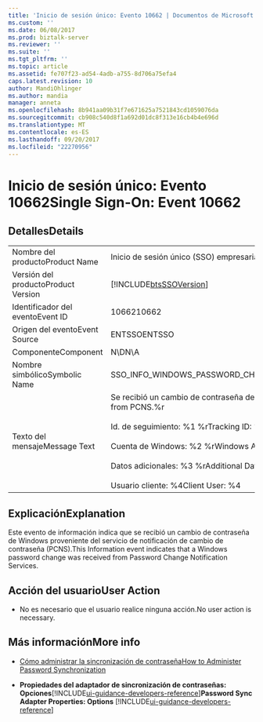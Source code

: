 ```yaml
---
title: 'Inicio de sesión único: Evento 10662 | Documentos de Microsoft'
ms.custom: ''
ms.date: 06/08/2017
ms.prod: biztalk-server
ms.reviewer: ''
ms.suite: ''
ms.tgt_pltfrm: ''
ms.topic: article
ms.assetid: fe707f23-ad54-4adb-a755-8d706a75efa4
caps.latest.revision: 10
author: MandiOhlinger
ms.author: mandia
manager: anneta
ms.openlocfilehash: 8b941aa09b31f7e671625a7521843cd1059076da
ms.sourcegitcommit: cb908c540d8f1a692d01dc8f313e16cb4b4e696d
ms.translationtype: MT
ms.contentlocale: es-ES
ms.lasthandoff: 09/20/2017
ms.locfileid: "22270956"
---
```

# <a name="single-sign-on-event-10662"></a><span data-ttu-id="a6dad-102">Inicio de sesión único: Evento 10662</span><span class="sxs-lookup"><span data-stu-id="a6dad-102">Single Sign-On: Event 10662</span></span>
## <a name="details"></a><span data-ttu-id="a6dad-103">Detalles</span><span class="sxs-lookup"><span data-stu-id="a6dad-103">Details</span></span>  
  
|||  
|-|-|  
|<span data-ttu-id="a6dad-104">Nombre del producto</span><span class="sxs-lookup"><span data-stu-id="a6dad-104">Product Name</span></span>|<span data-ttu-id="a6dad-105">Inicio de sesión único (SSO) empresarial</span><span class="sxs-lookup"><span data-stu-id="a6dad-105">Enterprise Single Sign-On</span></span>|  
|<span data-ttu-id="a6dad-106">Versión del producto</span><span class="sxs-lookup"><span data-stu-id="a6dad-106">Product Version</span></span>|[!INCLUDE[btsSSOVersion](../includes/btsssoversion-md.md)]|  
|<span data-ttu-id="a6dad-107">Identificador del evento</span><span class="sxs-lookup"><span data-stu-id="a6dad-107">Event ID</span></span>|<span data-ttu-id="a6dad-108">10662</span><span class="sxs-lookup"><span data-stu-id="a6dad-108">10662</span></span>|  
|<span data-ttu-id="a6dad-109">Origen del evento</span><span class="sxs-lookup"><span data-stu-id="a6dad-109">Event Source</span></span>|<span data-ttu-id="a6dad-110">ENTSSO</span><span class="sxs-lookup"><span data-stu-id="a6dad-110">ENTSSO</span></span>|  
|<span data-ttu-id="a6dad-111">Componente</span><span class="sxs-lookup"><span data-stu-id="a6dad-111">Component</span></span>|<span data-ttu-id="a6dad-112">N\D</span><span class="sxs-lookup"><span data-stu-id="a6dad-112">N\A</span></span>|  
|<span data-ttu-id="a6dad-113">Nombre simbólico</span><span class="sxs-lookup"><span data-stu-id="a6dad-113">Symbolic Name</span></span>|<span data-ttu-id="a6dad-114">SSO_INFO_WINDOWS_PASSWORD_CHANGE_RECEIVED</span><span class="sxs-lookup"><span data-stu-id="a6dad-114">SSO_INFO_WINDOWS_PASSWORD_CHANGE_RECEIVED</span></span>|  
|<span data-ttu-id="a6dad-115">Texto del mensaje</span><span class="sxs-lookup"><span data-stu-id="a6dad-115">Message Text</span></span>|<span data-ttu-id="a6dad-116">Se recibió un cambio de contraseña de Windows desde PCNS.%r</span><span class="sxs-lookup"><span data-stu-id="a6dad-116">A Windows password change was received from PCNS.%r</span></span><br /><br /> <span data-ttu-id="a6dad-117">Id. de seguimiento: %1 %r</span><span class="sxs-lookup"><span data-stu-id="a6dad-117">Tracking ID: %1%r</span></span><br /><br /> <span data-ttu-id="a6dad-118">Cuenta de Windows: %2 %r</span><span class="sxs-lookup"><span data-stu-id="a6dad-118">Windows Account: %2%r</span></span><br /><br /> <span data-ttu-id="a6dad-119">Datos adicionales: %3 %r</span><span class="sxs-lookup"><span data-stu-id="a6dad-119">Additional Data: %3%r</span></span><br /><br /> <span data-ttu-id="a6dad-120">Usuario cliente: %4</span><span class="sxs-lookup"><span data-stu-id="a6dad-120">Client User: %4</span></span>|  
  
## <a name="explanation"></a><span data-ttu-id="a6dad-121">Explicación</span><span class="sxs-lookup"><span data-stu-id="a6dad-121">Explanation</span></span>  
 <span data-ttu-id="a6dad-122">Este evento de información indica que se recibió un cambio de contraseña de Windows proveniente del servicio de notificación de cambio de contraseña (PCNS).</span><span class="sxs-lookup"><span data-stu-id="a6dad-122">This Information event indicates that a Windows password change was received from Password Change Notification Services.</span></span>  
  
## <a name="user-action"></a><span data-ttu-id="a6dad-123">Acción del usuario</span><span class="sxs-lookup"><span data-stu-id="a6dad-123">User Action</span></span>  
  
-   <span data-ttu-id="a6dad-124">No es necesario que el usuario realice ninguna acción.</span><span class="sxs-lookup"><span data-stu-id="a6dad-124">No user action is necessary.</span></span>  
  
## <a name="more-info"></a><span data-ttu-id="a6dad-125">Más información</span><span class="sxs-lookup"><span data-stu-id="a6dad-125">More info</span></span>
  
-   [<span data-ttu-id="a6dad-126">Cómo administrar la sincronización de contraseña</span><span class="sxs-lookup"><span data-stu-id="a6dad-126">How to Administer Password Synchronization</span></span>](../core/how-to-administer-password-synchronization.md)  
  
-   <span data-ttu-id="a6dad-127">**Propiedades del adaptador de sincronización de contraseñas: Opciones**[!INCLUDE[ui-guidance-developers-reference](../includes/ui-guidance-developers-reference.md)]</span><span class="sxs-lookup"><span data-stu-id="a6dad-127">**Password Sync Adapter Properties: Options** [!INCLUDE[ui-guidance-developers-reference](../includes/ui-guidance-developers-reference.md)]</span></span>